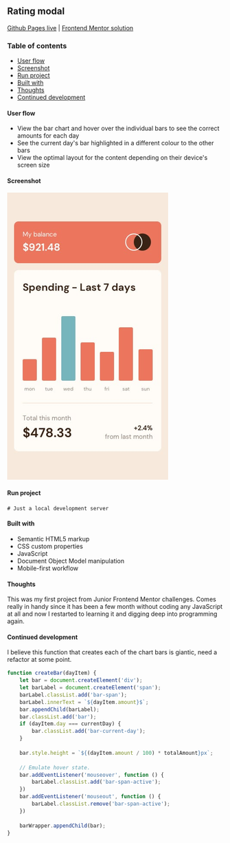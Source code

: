 ## Rating modal
[Github Pages live](https://alexcumplido.github.io/frontend-mentor/bar-chart/) | [Frontend Mentor solution](https://www.frontendmentor.io/solutions/javascript-interactive-modal-vIDpbcZYq1)

### Table of contents
- [User flow](#user-flow)
- [Screenshot](#screenshot)
- [Run project](#run-project)
- [Built with](#built-with)
- [Thoughts](#thoughts)
- [Continued development](#continued-development)

#### User flow
- View the bar chart and hover over the individual bars to see the correct amounts for each day
- See the current day's bar highlighted in a different colour to the other bars
- View the optimal layout for the content depending on their device's screen size

#### Screenshot
![Mobile view](./design/mobile-design.jpg)

#### Run project
```
# Just a local development server
```

#### Built with
- Semantic HTML5 markup
- CSS custom properties
- JavaScript
- Document Object Model manipulation
- Mobile-first workflow

#### Thoughts
This was my first project from Junior Frontend Mentor challenges. Comes really in handy since it has been a few month without coding any JavaScript at all and now I restarted to learning it and digging deep into programming again. 

#### Continued development
I believe this function that creates each of the chart bars is giantic, need a refactor at some point. 

```js
function createBar(dayItem) {
    let bar = document.createElement('div');
    let barLabel = document.createElement('span');
    barLabel.classList.add('bar-span');
    barLabel.innerText = `${dayItem.amount}$`;
    bar.appendChild(barLabel);
    bar.classList.add('bar');
    if (dayItem.day === currentDay) {
        bar.classList.add('bar-current-day');
    }

    bar.style.height = `${(dayItem.amount / 100) * totalAmount}px`;

    // Emulate hover state.
    bar.addEventListener('mouseover', function () {
        barLabel.classList.add('bar-span-active');
    })
    bar.addEventListener('mouseout', function () {
        barLabel.classList.remove('bar-span-active');
    })

    barWrapper.appendChild(bar);
}
```





